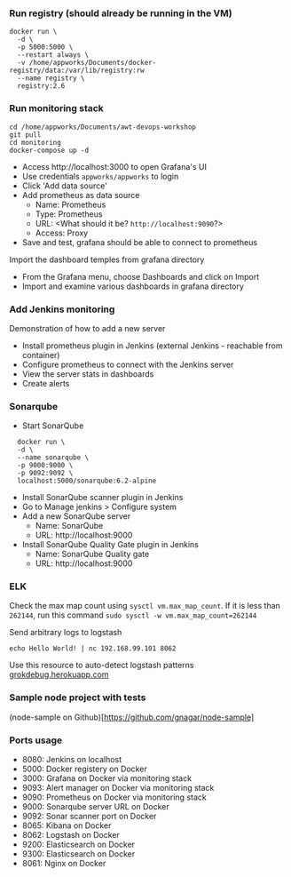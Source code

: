 ### Run registry (should already be running in the VM)

```shell
docker run \
  -d \
  -p 5000:5000 \
  --restart always \
  -v /home/appworks/Documents/docker-registry/data:/var/lib/registry:rw
  --name registry \
  registry:2.6
```

### Run monitoring stack

```shell
cd /home/appworks/Documents/awt-devops-workshop
git pull
cd monitoring
docker-compose up -d
```
- Access http://localhost:3000 to open Grafana's UI
- Use credentials `appworks/appworks` to login
- Click 'Add data source'
- Add prometheus as data source
  - Name: Prometheus
  - Type: Prometheus
  - URL: <What should it be? `http://localhost:9090`?>
  - Access: Proxy
- Save and test, grafana should be able to connect to prometheus

Import the dashboard temples from grafana directory
- From the Grafana menu, choose Dashboards and click on Import
- Import and examine various dashboards in grafana directory

### Add Jenkins monitoring

Demonstration of how to add a new server
- Install prometheus plugin in Jenkins (external Jenkins - reachable from container)
- Configure prometheus to connect with the Jenkins server
- View the server stats in dashboards
- Create alerts

### Sonarqube

- Start SonarQube
```shell
  docker run \
  -d \
  --name sonarqube \
  -p 9000:9000 \
  -p 9092:9092 \
  localhost:5000/sonarqube:6.2-alpine
```
- Install SonarQube scanner plugin in Jenkins
- Go to Manage jenkins > Configure system
- Add a new SonarQube server
  - Name: SonarQube
  - URL: http://localhost:9000
- Install SonarQube Quality Gate plugin in Jenkins
  - Name: SonarQube Quality gate
  - URL: http://localhost:9000


### ELK

Check the max map count using `sysctl vm.max_map_count`. If it is less than `262144`, run this command `sudo sysctl -w vm.max_map_count=262144`

Send arbitrary logs to logstash
```shell
echo Hello World! | nc 192.168.99.101 8062
```

Use this resource to auto-detect logstash patterns [grokdebug.herokuapp.com](https://grokdebug.herokuapp.com/discover)

### Sample node project with tests

(node-sample on Github)[https://github.com/gnagar/node-sample]

### Ports usage

- 8080: Jenkins on localhost
- 5000: Docker registery on Docker
- 3000: Grafana on Docker via monitoring stack
- 9093: Alert manager on Docker via monitoring stack
- 9090: Prometheus on Docker via monitoring stack
- 9000: Sonarqube server URL on Docker
- 9092: Sonar scanner port on Docker
- 8065: Kibana on Docker
- 8062: Logstash on Docker
- 9200: Elasticsearch on Docker
- 9300: Elasticsearch on Docker
- 8061: Nginx on Docker
